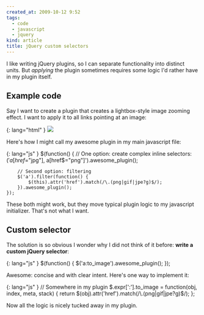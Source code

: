 ```yaml
---
created_at: 2009-10-12 9:52
tags:
  - code
  - javascript
  - jquery
kind: article
title: jQuery custom selectors
---
```

I like writing jQuery plugins, so I can separate functionality into distinct units. But _applying_ the plugin sometimes requires some logic I'd rather have in my plugin itself.

## Example code

Say I want to create a plugin that creates a lightbox-style image zooming effect. I want to apply it to all links pointing at an image:

{: lang="html" }
    <a href="/images/photo1.jpg"><img src="/images/photo1.jpg"></a>

Here's how I might call my awesome plugin in my main javascript file:

{: lang="js" }
    $(function() {
        // One option: create complex inline selectors:
        $('a[href$="jpg"], a[href$="png"]').awesome_plugin();

        // Second option: filtering
        $('a').filter(function() {
            $(this).attr('href').match(/\.(png|gif|jpe?g)$/);
        }).awesome_plugin();
    });

These both might work, but they move typical plugin logic to my javascript initializer. That's not what I want.

## Custom selector

The solution is so obvious I wonder why I did not think of it before: **write a custom jQuery selector**:

{: lang="js" }
    $(function() {
        $('a:to_image').awesome_plugin();
    });

Awesome: concise and with clear intent. Here's one way to implement it:

{: lang="js" }
    // Somewhere in my plugin
    $.expr[':'].to_image = function(obj, index, meta, stack) {
        return $(obj).attr('href').match(/\.(png|gif|jpe?g)$/);
    };

Now all the logic is nicely tucked away in my plugin.

